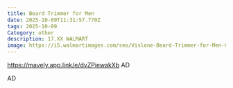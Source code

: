 ```yaml
---
title: Beard Trimmer for Men
date: 2025-10-09T11:31:57.770Z
tags: 2025-10-09
Category: other
description: 17.XX WALMART
image: https://i5.walmartimages.com/seo/Vislone-Beard-Trimmer-for-Men-Cordless-Electric-Shaver-with-Adjustable-Length-Comb-1-20mm-for-Beard-Mustache-Sideburns-Green_c19b2af6-3358-47a0-b54d-dcaefc1900ac.13b863e68bc76b21578710db7063c809.jpeg?odnHeight=2000&odnWidth=2000&odnBg=FFFFFF
---
```

<!--StartFragment-->

<https://mavely.app.link/e/dvZPiewakXb> AD

<!--EndFragment-->   AD